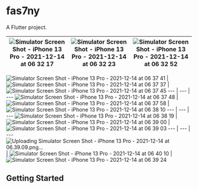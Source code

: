 # fas7ny

A Flutter project.



![Simulator Screen Shot - iPhone 13 Pro - 2021-12-14 at 06 32 17](https://user-images.githubusercontent.com/46113474/145934359-24cb2257-0632-44a5-a905-295673841820.png) |  ![Simulator Screen Shot - iPhone 13 Pro - 2021-12-14 at 06 32 23](https://user-images.githubusercontent.com/46113474/145934382-7987d5ab-afad-4e5b-9caf-f84e954dcb64.png) | ![Simulator Screen Shot - iPhone 13 Pro - 2021-12-14 at 06 32 52](https://user-images.githubusercontent.com/46113474/145934399-b80327a1-8fc7-41dc-bc6a-c62705a6b46a.png)
--- | --- | ---
![Simulator Screen Shot - iPhone 13 Pro - 2021-12-14 at 06 37 41](https://user-images.githubusercontent.com/46113474/145934447-58383bdb-d770-438c-9824-eb35a9678b7f.png)
| ![Simulator Screen Shot - iPhone 13 Pro - 2021-12-14 at 06 37 37](https://user-images.githubusercontent.com/46113474/145934423-dad5d3f0-0efe-44f0-bbcd-f7e6c8e9f03a.png)
| ![Simulator Screen Shot - iPhone 13 Pro - 2021-12-14 at 06 37 45](https://user-images.githubusercontent.com/46113474/145934476-c03e3ee1-91a2-4d76-9db0-e95068b7e309.png)
--- | --- | ---
![Simulator Screen Shot - iPhone 13 Pro - 2021-12-14 at 06 37 48](https://user-images.githubusercontent.com/46113474/145934512-8bbf2fee-b522-499e-9ebe-0308abcdb97c.png)
 | ![Simulator Screen Shot - iPhone 13 Pro - 2021-12-14 at 06 37 58](https://user-images.githubusercontent.com/46113474/145934538-01748e63-f4bd-46ea-b720-c350ba20a098.png)
 | ![Simulator Screen Shot - iPhone 13 Pro - 2021-12-14 at 06 38 10](https://user-images.githubusercontent.com/46113474/145934556-701a237b-3841-4da7-a4cf-15e28a66d0b0.png)
--- | --- | ---
![Simulator Screen Shot - iPhone 13 Pro - 2021-12-14 at 06 38 19](https://user-images.githubusercontent.com/46113474/145934573-a7ab3717-818c-4f1a-862d-76af814471ed.png) |  ![Simulator Screen Shot - iPhone 13 Pro - 2021-12-14 at 06 39 00](https://user-images.githubusercontent.com/46113474/145934582-a292a4c1-6f1e-4726-aed1-b2f621fdab59.png)
| ![Simulator Screen Shot - iPhone 13 Pro - 2021-12-14 at 06 39 03](https://user-images.githubusercontent.com/46113474/145934592-45c0090f-68c9-48d8-8a53-03a7c827159d.png)
--- | --- | ---
![Uploading Simulator Screen Shot - iPhone 13 Pro - 2021-12-14 at 06.39.09.png…]() |  ![Simulator Screen Shot - iPhone 13 Pro - 2021-12-14 at 06 40 10](https://user-images.githubusercontent.com/46113474/145934639-8e50f995-a85f-42c2-a077-506160de5c26.png)
| ![Simulator Screen Shot - iPhone 13 Pro - 2021-12-14 at 06 39 24](https://user-images.githubusercontent.com/46113474/145934658-bc93c1bb-9f00-4113-93eb-07e61ac571a7.png)

## Getting Started
